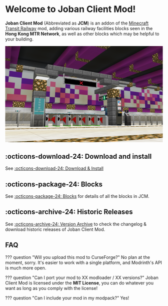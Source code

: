 # Welcome to Joban Client Mod!
**Joban Client Mod** (Abbreviated as **JCM**) is an addon of the [Minecraft Transit Railway](https://minecrafttransitrailway.com) mod, adding various railway facilities blocks seen in the **Hong Kong MTR Network**, as well as other blocks which may be helpful to your building.

![Preview of blocks in Joban Client Mod](./intro-preview.png)

## :octicons-download-24: Download and install
See [:octicons-download-24: Download & Install](./download.md)

## :octicons-package-24: Blocks
See [:octicons-package-24: Blocks](./blocks/index.md) for details of all the blocks in JCM.

## :octicons-archive-24: Historic Releases
See [:octicons-archive-24: Version Archive](./versions/index.md) to check the changelog & download historic releases of Joban Client Mod.

## FAQ
??? question "Will you upload this mod to CurseForge?"
    No plan at the moment, sorry. It's easier to work with a single platform, and Modrinth's API is much more open.

??? question "Can I port your mod to XX modloader / XX versions?"
    Joban Client Mod is licensed under the **MIT License**, you can do whatever you want as long as you comply with the license!

??? question "Can I include your mod in my modpack?"
    Yes!